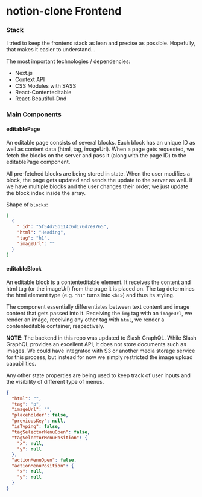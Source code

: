 # notion-clone Frontend

### Stack

I tried to keep the frontend stack as lean and precise as possible. Hopefully, that makes it easier to understand...

The most important technologies / dependencies:

- Next.js
- Context API
- CSS Modules with SASS
- React-Contenteditable
- React-Beautiful-Dnd

### Main Components

#### editablePage

An editable page consists of several blocks. Each block has an unique ID as well as content data (html, tag, imageUrl). When a page gets requested, we fetch the blocks on the server and pass it (along with the page ID) to the editablePage component.

All pre-fetched blocks are being stored in state. When the user modifies a block, the page gets updated and sends the update to the server as well. If we have multiple blocks and the user changes their order, we just update the block index inside the array.

Shape of `blocks`:

```json
[
  {
    "_id": "5f54d75b114c6d176d7e9765",
    "html": "Heading",
    "tag": "h1",
    "imageUrl": ""
  }
]
```

#### editableBlock

An editable block is a contenteditable element. It receives the content and html tag (or the imageUrl) from the page it is placed on. The tag determines the html element type (e.g. `"h1"` turns into `<h1>`) and thus its styling.

The component essentially differentiates between text content and image content that gets passed into it. Receiving the `img` tag with an `imageUrl`, we render an image, receiving any other tag with `html`, we render a contenteditable container, respectively.

**NOTE**: The backend in this repo was updated to Slash GraphQL. While Slash GraphQL provides an excellent API, it does not store documents such as images. We could have integrated with S3 or another media storage service for this process, but instead for now we simply restricted the image upload capabilities.

Any other state properties are being used to keep track of user inputs and the visibility of different type of menus.

```json
{
  "html": "",
  "tag": "p",
  "imageUrl": "",
  "placeholder": false,
  "previousKey": null,
  "isTyping": false,
  "tagSelectorMenuOpen": false,
  "tagSelectorMenuPosition": {
    "x": null,
    "y": null
  },
  "actionMenuOpen": false,
  "actionMenuPosition": {
    "x": null,
    "y": null
  }
}
```
